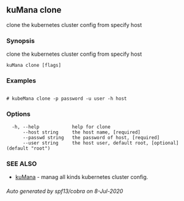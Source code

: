 ## kuMana clone

clone the kubernetes cluster config from specify host

### Synopsis

clone the kubernetes cluster config from specify host

```
kuMana clone [flags]
```

### Examples

```

# kubeMana clone -p password -u user -h host

```

### Options

```
  -h, --help            help for clone
      --host string     the host name, [required]
      --passwd string   the password of host, [required]
      --user string     the host user, default root, [optional] (default "root")
```

### SEE ALSO

* [kuMana](kuMana.md)	 - manag all kinds kubernetes cluster config.

###### Auto generated by spf13/cobra on 8-Jul-2020
